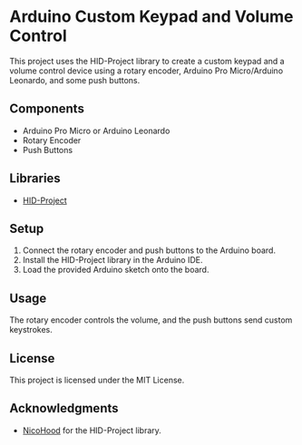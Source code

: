 # Arduino Custom Keypad and Volume Control

This project uses the HID-Project library to create a custom keypad and a volume control device using a rotary encoder, Arduino Pro Micro/Arduino Leonardo, and some push buttons.

## Components

- Arduino Pro Micro or Arduino Leonardo
- Rotary Encoder
- Push Buttons

## Libraries

- [HID-Project](https://github.com/NicoHood/HID)

## Setup

1. Connect the rotary encoder and push buttons to the Arduino board.
2. Install the HID-Project library in the Arduino IDE.
3. Load the provided Arduino sketch onto the board.

## Usage

The rotary encoder controls the volume, and the push buttons send custom keystrokes.

## License

This project is licensed under the MIT License.

## Acknowledgments

- [NicoHood](https://github.com/NicoHood/HID) for the HID-Project library.
